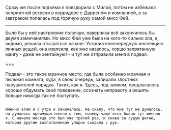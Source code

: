 ﻿Сразу же после подъёма я повздорила с Милой, потом не избежала неприятной встречи в корридоре с Дарреном и компанией, а за завтраком попалась под горячую руку самой мисс Фей.

---

Было бы у неё настроение получше, наверняка всё закончилось бы двумя замечаниями. Но мисс Фей уже была на кого-то сильно зла, и, видимо, решила отыграться на мне. Устроив внеочередную инспекцию личных вещей, она извлекла, как мне казалось, хоршо запрятанную мангу - даже не хентайную! - и тут же отправила меня в подвал.

===

Подвал - это такое мрачное место, где была особенно мрачная и пыльная комната, куда, в свою очередь, запирали злостных нарушителей порядка. Таких, как я. Здесь, под замком, предлагалось хорошо обдумать своё поведение, осознать неправоту и решить больше никогда так не поступать.

~~~

Именно этим я с утра и занималась. Не скажу, что мне тут не думалось, но думалось преимущественно о том, почему чаще всех бываю тут именно я. С начала месяца это был уже третий раз, и снова за сущую фигню, которая другим воспитанникам упорно сходила с рук.